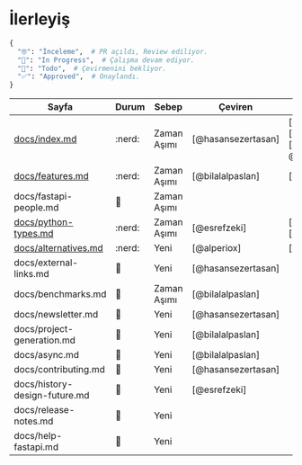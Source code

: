 # İlerleyiş

<!-- {% macro url_for_pr(number="0") -%}
    https://github.com/tiangolo/fastapi/pull/{{number}}
{%- endmacro %} -->

```python
{
  "🤓": "İnceleme",  # PR açıldı, Review ediliyor.
  "🚧": "In Progress",  # Çalışma devam ediyor.
  "🔳": "Todo",  # Çevirmenini bekliyor.
  "✅": "Approved",  # Onaylandı.
}
```

| Sayfa                                         | Durum                 | Sebep       | Çeviren            | Gözden Geçiren                                             |
| --------------------------------------------- | --------------------- | ----------- | ------------------ | ---------------------------------------------------------- |
| [docs/index.md]({{url_for_pr(10444)}})        | :nerd:                | Zaman Aşımı | [@hasansezertasan] | [@alperiox], [@esrefzeki], [@bilalalpaslan], @mertssmnoglu |
| [docs/features.md]({{url_for_pr(10492)}})     | :nerd:                | Zaman Aşımı | [@bilalalpaslan]   | [@hasansezertasan]                                         |
| docs/fastapi-people.md                        | :construction:        | Zaman Aşımı |                    |                                                            |
| [docs/python-types.md]({{url_for_pr(10445)}}) | :nerd:                | Zaman Aşımı | [@esrefzeki]       | [@hasansezertasan], [@bilalalpaslan]                       |
| [docs/alternatives.md]({{url_for_pr(10502)}}) | :nerd:                | Yeni        | [@alperiox]        | [@hasansezertasan]                                         |
| docs/external-links.md                        | :construction:        | Yeni        | [@hasansezertasan] |                                                            |
| docs/benchmarks.md                            | :construction:        | Zaman Aşımı | [@bilalalpaslan]   |                                                            |
| docs/newsletter.md                            | :construction:        | Yeni        | [@hasansezertasan] |                                                            |
| docs/project-generation.md                    | :construction:        | Yeni        | [@bilalalpaslan]   |                                                            |
| docs/async.md                                 | :construction:        | Yeni        | [@bilalalpaslan]   |                                                            |
| docs/contributing.md                          | :construction:        | Yeni        | [@hasansezertasan] |                                                            |
| docs/history-design-future.md                 | :construction:        | Yeni        | [@esrefzeki]       |                                                            |
| docs/release-notes.md                         | :white_square_button: | Yeni        |                    |                                                            |
| docs/help-fastapi.md                          | :white_square_button: | Yeni        |                    |                                                            |
